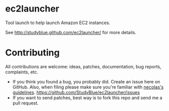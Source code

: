 # ec2launcher

Tool launch to help launch Amazon EC2 instances.

See http://studyblue.github.com/ec2launcher/ for more details.

# Contributing

All contributions are welcome: ideas, patches, documentation, bug reports, complaints, etc.

* If you think you found a bug, you probably did. Create an issue here on GitHub. Also, when filing please make sure you're familiar with [necolas's guidelines](https://github.com/necolas/issue-guidelines). https://github.com/StudyBlue/ec2launcher/issues
* If you want to send patches, best way is to fork this repo and send me a pull request.
